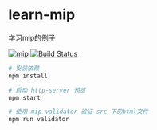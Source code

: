 # learn-mip

学习mip的例子

[![mip](https://img.shields.io/badge/Thanks-MIP-brightgreen.svg)](https://www.mipengine.org/)
[![Build Status](https://img.shields.io/travis/xuexb/learn-mip/master.svg)](https://travis-ci.org/xuexb/learn-mip)

```bash
# 安装依赖
npm install

# 启动 http-server 预览
npm start

# 使用 mip-validator 验证 src 下的html文件
npm run validator
```

